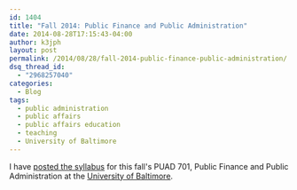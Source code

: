 ```yaml
---
id: 1404
title: "Fall 2014: Public Finance and Public Administration"
date: 2014-08-28T17:15:43-04:00
author: k3jph
layout: post
permalink: /2014/08/28/fall-2014-public-finance-public-administration/
dsq_thread_id:
  - "2968257040"
categories:
  - Blog
tags:
  - public administration
  - public affairs
  - public affairs education
  - teaching
  - University of Baltimore
---
```

I have [posted the syllabus](/teaching) for this fall's PUAD 701, Public Finance and Public Administration at the [University of Baltimore](http://www.ubalt.edu).
